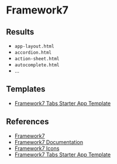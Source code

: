# Framework7

## Results
- `app-layout.html`
- `accordion.html`
- `action-sheet.html`
- `autocomplete.html`
- ...

## Templates
- [Framework7 Tabs Starter App Template](framework7-template-tabs/README.md)

## References
- [Framework7](https://github.com/framework7io/framework7)
- [Framework7 Documentation](http://framework7.cn/docs/)
- [Framework7 Icons](https://github.com/framework7io/framework7-icons)
- [Framework7 Tabs Starter App Template](https://github.com/framework7io/framework7-template-tabs)